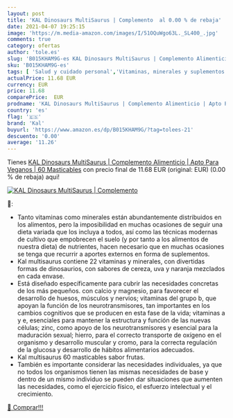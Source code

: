 ```yaml
---
layout: post
title: 'KAL Dinosaurs MultiSaurus | Complemento  al 0.00 % de rebaja'
date: 2021-04-07 19:25:15
image: 'https://m.media-amazon.com/images/I/51OQuWgo63L._SL400_.jpg'
comments: true
category: ofertas
author: 'tole.es'
slug: 'B015KHAM9G-es KAL Dinosaurs MultiSaurus | Complemento Alimenticio | Apto...'
sku: 'B015KHAM9G-es'
tags: [ 'Salud y cuidado personal','Vitaminas, minerales y suplementos en medicamentos, remedios y suplementos dietéticos','alimenticio','complemento','kal', ]
actualPrice: 11.68 EUR
currency: EUR
price: 11.68
comparePrice:  EUR
prodname: 'KAL Dinosaurs MultiSaurus | Complemento Alimenticio | Apto Para Veganos | 60 Masticables'
country: 'es'
flag: '🇪🇸'
brand: 'Kal'
buyurl: 'https://www.amazon.es/dp/B015KHAM9G/?tag=tolees-21'
descuento: '0.00'
average: '11.26'
---
```


Tienes [KAL Dinosaurs MultiSaurus | Complemento Alimenticio | Apto Para Veganos | 60 Masticables](https://www.amazon.es/dp/B015KHAM9G/?tag=tolees-21) con precio final de  11.68 EUR (original:  EUR) (0.00 %  de rebaja) aqui!

[![KAL Dinosaurs MultiSaurus | Complemento ](https://m.media-amazon.com/images/I/51OQuWgo63L._SL400_.jpg)](https://www.amazon.es/dp/B015KHAM9G/?tag=tolees-21)

🔎:

- Tanto vitaminas como minerales están abundantemente distribuidos en los alimentos, pero la imposibilidad en muchas ocasiones de seguir una dieta variada que los incluya a todos, así como las técnicas modernas de cultivo que empobrecen el suelo (y por tanto a los alimentos de nuestra dieta) de nutrientes, hacen necesario que en muchas ocasiones se tenga que recurrir a aportes externos en forma de suplementos.
- Kal multisaurus contiene 22 vitaminas y minerales, con divertidas formas de dinosaurios, con sabores de cereza, uva y naranja mezclados en cada envase.
- Está diseñado específicamente para cubrir las necesidades concretas de los más pequeños. con calcio y magnesio, para favorecer el desarrollo de huesos, músculos y nervios; vitaminas del grupo b, que apoyan la función de los neurotransmisores, tan importantes en los cambios cognitivos que se producen en esta fase de la vida; vitaminas a y e, esenciales para mantener la estructura y función de las nuevas células; zinc, como apoyo de los neurotransmisores y esencial para la maduración sexual; hierro, para el correcto transporte de oxígeno en el organismo y desarrollo muscular y cromo, para la correcta regulación de la glucosa y desarrollo de hábitos alimentarios adecuados.
- Kal multisaurus 60 masticables sabor frutas.
- También es importante considerar las necesidades individuales, ya que no todos los organismos tienen las mismas necesidades de base y dentro de un mismo individuo se pueden dar situaciones que aumenten las necesidades, como el ejercicio físico, el esfuerzo intelectual y el crecimiento.

[🛒 Comprar!!!](https://www.amazon.es/dp/B015KHAM9G/?tag=tolees-21)

